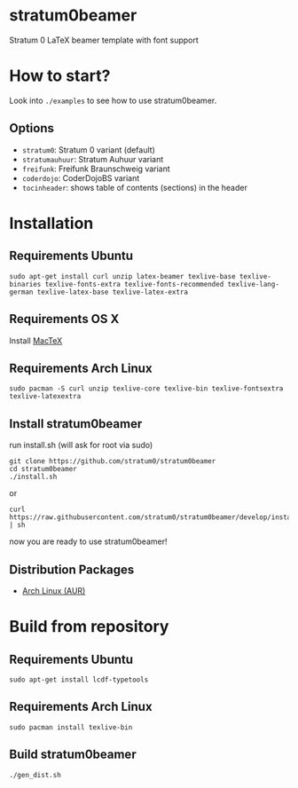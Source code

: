 stratum0beamer
==============

Stratum 0 LaTeX beamer template with font support

# How to start?

Look into `./examples` to see how to use stratum0beamer.


## Options

 * `stratum0`: Stratum 0 variant (default)
 * `stratumauhuur`: Stratum Auhuur variant
 * `freifunk`: Freifunk Braunschweig variant
 * `coderdojo`: CoderDojoBS variant
 * `tocinheader`: shows table of contents (sections) in the header


# Installation

## Requirements Ubuntu

	sudo apt-get install curl unzip latex-beamer texlive-base texlive-binaries texlive-fonts-extra texlive-fonts-recommended texlive-lang-german texlive-latex-base texlive-latex-extra

	
## Requirements OS X

Install [MacTeX](https://tug.org/mactex/)

## Requirements Arch Linux
 
	sudo pacman -S curl unzip texlive-core texlive-bin texlive-fontsextra texlive-latexextra

## Install stratum0beamer

run install.sh (will ask for root via sudo)

	git clone https://github.com/stratum0/stratum0beamer
	cd stratum0beamer
	./install.sh

or

	curl https://raw.githubusercontent.com/stratum0/stratum0beamer/develop/install.sh | sh
	
now you are ready to use stratum0beamer!

## Distribution Packages

 * [Arch Linux (AUR)](https://aur.archlinux.org/packages/texlive-stratum0-beamer/)
    

# Build from repository

## Requirements Ubuntu
	sudo apt-get install lcdf-typetools
    
## Requirements Arch Linux
	sudo pacman install texlive-bin
	
## Build stratum0beamer
	./gen_dist.sh
